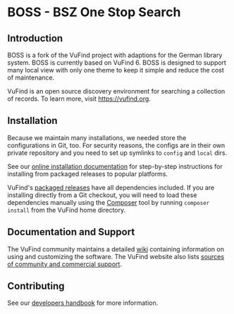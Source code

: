 # BOSS - BSZ One Stop Search

## Introduction
BOSS is a fork of the VuFind project with adaptions for the German library system.
BOSS is currently based on VuFind 6. BOSS is designed to support many local view
with only one theme to keep it simple and reduce the cost of maintenance. 

VuFind is an open source discovery environment for searching a collection of
records.  To learn more, visit https://vufind.org.


## Installation
Because we maintain many installations, we needed store the configurations in Git,
too. For security reasons, the configs are in their own private repository and you 
need to set up symlinks to `config` and `local` dirs. 

See our [online installation documentation](https://vufind.org/wiki/installation) 
for step-by-step instructions for installing from packaged releases to popular 
platforms.

VuFind's [packaged releases](http://vufind-org.github.io/vufind/downloads.html) have
all dependencies included. If you are installing directly from a Git checkout, 
you will need to load these dependencies manually using the [Composer](https://getcomposer.org) tool by running `composer install` from the VuFind home directory.


## Documentation and Support
The VuFind community maintains a detailed [wiki](http://vufind.org/wiki) containing
 information on using and customizing the software. The VuFind website also lists [sources of community and commercial support](http://vufind-org.github.io/vufind/support.html).


## Contributing
See our [developers handbook](https://vufind.org/wiki/development) for more
information.
